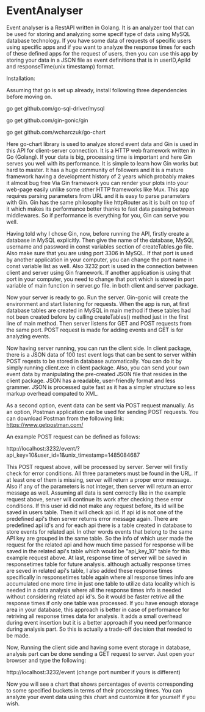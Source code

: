 # EventAnalyser
Event analyser is a RestAPI written in Golang. It is an analyzer tool that can be used
for storing and analyzing some specif type of data using MySQL database technology.
If you have some data of requests of specific users using specific apps and if you 
want to analyze the response times for each of these defined apps for the request of users,
then you can use this app by storing your data in a JSON file as event definitions that is in
userID,ApiId and responseTime(unix timestamp) format.

Installation:

Assuming that go is set up already, install following three dependencies
before moving on. 

go get github.com/go-sql-driver/mysql

go get github.com/gin-gonic/gin

go get github.com/wcharczuk/go-chart



Here go-chart library is used to analyze stored event data and Gin is used in this API
for client-server connection. It is a HTTP web framework written in Go (Golang).
If your data is big, processing time is
important and here Gin serves you well with its performance. It is simple 
to learn how Gin works but hard to master. It has a huge community of 
followers and it is a mature framework having a development history of 2 years
which probably makes it almost bug free Via Gin framework you can render
your plots into your web-page easily unlike some other HTTP frameworks like Mux.
This app requires parsing parameters from URL and it is easy to parse parameters
with Gin. Gin has the same philosophy like httpRouter as it is built on top of 
it which makes its performance better thanks to fast data passing between middlewares.
So if performance is everything for you, Gin can serve you well.

Having told why I chose Gin, now, before running the API, firstly create a database
in MySQL explicitly. Then give the name of the database, MySQL username and password
in  const variables section of createTables.go file. Also make sure that you are using
port 3306 in MySQL. If that port is used by another application in your computer, you
can change the port name in const variable list as well. Also 3232 port is used in the
connection between client and server using Gin framework. If another application is
using that port in your computer, you need to change that port which is stored in port
variable of main function in server.go file. in both client and server package.

Now your server is ready to go.
Run the server. Gin-gonic will create the environment and start listening for requests. When
the app is run, at first database tables are created in MySQL in main method if
these tables had not been created before by calling createTables() method just in the first
line of main method. Then server listens for GET and POST requests from the same port.
POST request is made for adding events and GET is for analyzing events.

Now having server running, you can run the client side. In client package, 
there is a JSON data of 100 test event logs that can be sent to
server within POST reqests to be stored in database automatically. You can do it by simply running 
client.exe in client package. Also, you can send your own event data by manipulating 
the pre-created JSON file that resides in the client package. JSON has a readable,
user-friendly format and less grammer. JSON is processed quite fast as it has 
a simpler structure so less markup overhead compated to XML. 

As a second option, event data can be sent via POST request manually. As an option, Postman
application can be used for sending POST requests. You can download Postman 
from the following link:
https://www.getpostman.com/

An example POST request can be defined as follows:

http://localhost:3232/event/?api_key=10&user_id=1&unix_timestamp=1485084687

This POST request above, will be processed by server. Server will firstly check for error 
conditions. All three parameters must be found in the URL. If at least one of them is missing, 
server will return a proper error message. Also if any of the parameters is not integer, then server 
will return an error message as well. Assuming all data is sent correctly like in the example
request above, server will continue its work after checking these error conditions. If this user
id did not make any request before, its id will be saved in users table. Then it will check api id.
If api id is not one of the predefined api's then server returns error message again. There are
predefined api id's and for each api there is a table created in database to store events for 
related api. In other words events that belong to the same API key are grouped in the same table.
So the info of which user made the request for the related api and how much time passed for response
will be saved in the related api's table which would be "api_key_10" table for this example request above.
At last, response time of server will be saved in responsetimes table for future analysis. although actually
response times are seved in related api's table, I also added these response times specifically in
responsetimes table again where all response times info are accumulated one more time in just one table
to utilize data locality which is needed in a data analysis where all the response
times info is needed without considering related api id's. So it would be faster retrive all the response times
if only one table was processed. If you have enough storage area in your database, this approach is better
in case of performance for retriving all response times data for analysis. It adds a small overhead during
event insertion but it is a better approach if you need performance during analysis part. So this is actually 
a trade-off decision that needed to be made.

Now, Running the client side and having some event storage in database, analysis part 
can be done sending a GET request to server. Just open your browser and type the
following:

http://localhost:3232/event (change port number if yours is different)

Now you will see a chart that shows percentages of events corresponding to some specified
buckets in terms of their processing times. You can analyze your event data using this
chart and customize it for yourself if you wish.



